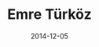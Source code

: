 ---
title: "Emre Türköz"
img: people/emre-turkoz.jpeg
collection: people
date: 2014-12-05
type: M.S.
---